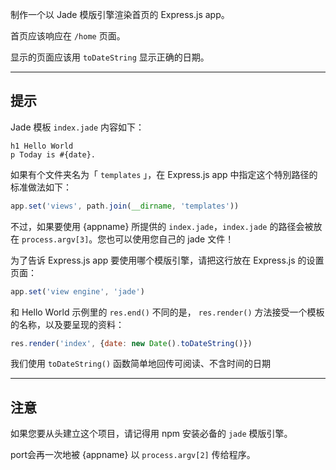 制作一个以 Jade 模版引擎渲染首页的 Express.js app。

首页应该响应在 `/home` 页面。

显示的页面应该用 `toDateString` 显示正确的日期。


-----------------------------

## 提示

Jade 模板 `index.jade` 内容如下：


```jade
h1 Hello World
p Today is #{date}.
```

如果有个文件夹名为「 `templates` 」，在 Express.js app 中指定这个特別路径的标准做法如下：

```js
app.set('views', path.join(__dirname, 'templates'))
```

不过，如果要使用 {appname} 所提供的 `index.jade`，`index.jade` 的路径会被放在 `process.argv[3]`。您也可以使用您自己的 jade 文件！

为了告诉 Express.js app 要使用哪个模版引擎，请把这行放在 Express.js 的设置页面：

```js
app.set('view engine', 'jade')
```

和 Hello World 示例里的 `res.end()` 不同的是， `res.render()` 方法接受一个模板的名称，以及要呈现的资料：

```js
res.render('index', {date: new Date().toDateString()})
```

我们使用 `toDateString()` 函数简单地回传可阅读、不含时间的日期

--------------------------------

## 注意

如果您要从头建立这个项目，请记得用 npm 安装必备的 `jade` 模版引擎。

port会再一次地被 {appname} 以 `process.argv[2]` 传给程序。
